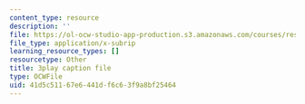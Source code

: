 ```yaml
---
content_type: resource
description: ''
file: https://ol-ocw-studio-app-production.s3.amazonaws.com/courses/res-18-006-calculus-revisited-single-variable-calculus-fall-2010/41d5c51167e6441df6c63f9a8bf25464_4Ywsdc6pCOk.srt
file_type: application/x-subrip
learning_resource_types: []
resourcetype: Other
title: 3play caption file
type: OCWFile
uid: 41d5c511-67e6-441d-f6c6-3f9a8bf25464
---
```


